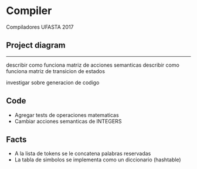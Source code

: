 # Compiler
Compiladores UFASTA 2017

## Project diagram


--------

describir como funciona matriz de acciones semanticas
describir como funciona matriz de transicion de estados


investigar sobre generacion de codigo

## Code
* Agregar tests de operaciones matematicas
* Cambiar acciones semanticas de INTEGERS

## Facts
* A la lista de tokens se le concatena palabras reservadas
* La tabla de simbolos se implementa como un diccionario (hashtable)
